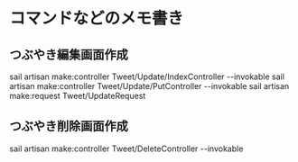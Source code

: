 # コマンドなどのメモ書き

## つぶやき編集画面作成

sail artisan make:controller Tweet/Update/IndexController --invokable
sail artisan make:controller Tweet/Update/PutController --invokable
sail artisan make:request Tweet/UpdateRequest

## つぶやき削除画面作成

sail artisan make:controller Tweet/DeleteController --invokable